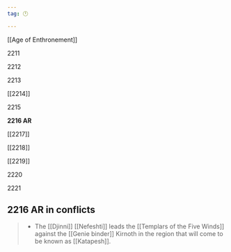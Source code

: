 ```yaml
---
tag: 🕛

---
```

[[Age of Enthronement]]


2211

2212

2213

[[2214]]

2215

**2216 AR**

[[2217]]

[[2218]]

[[2219]]

2220

2221



## 2216 AR in conflicts

>  - The [[Djinni]] [[Nefeshti]] leads the [[Templars of the Five Winds]] against the [[Genie binder]] Kirnoth in the region that will come to be known as [[Katapesh]].







